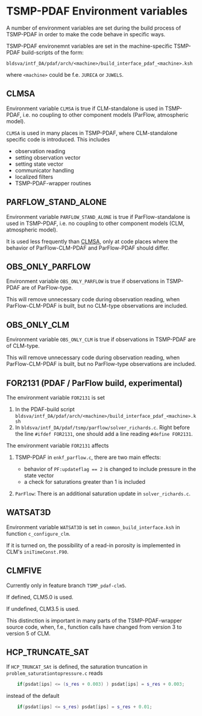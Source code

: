 # TSMP-PDAF Environment variables #

A number of environment variables are set during the build process of
TSMP-PDAF in order to make the code behave in specific ways.

TSMP-PDAF environemnt variables are set in the machine-specific
TSMP-PDAF build-scripts of the form:

```
bldsva/intf_DA/pdaf/arch/<machine>/build_interface_pdaf_<machine>.ksh
```

where `<machine>` could be f.e. `JURECA` or `JUWELS`.

## CLMSA ##

Environment variable `CLMSA` is true if CLM-standalone is used in
TSMP-PDAF, i.e. no coupling to other component models (ParFlow,
atmospheric model).

`CLMSA` is used in many places in TSMP-PDAF, where CLM-standalone
specific code is introduced. This includes
- observation reading
- setting observation vector
- setting state vector
- communicator handling
- localized filters
- TSMP-PDAF-wrapper routines

## PARFLOW_STAND_ALONE ##

Environment variable `PARFLOW_STAND_ALONE` is true if
ParFlow-standalone is used in TSMP-PDAF, i.e. no coupling to other
component models (CLM, atmospheric model).

It is used less frequently than [CLMSA](#clmsa), only at code places
where the behavior of ParFlow-CLM-PDAF and ParFlow-PDAF should differ.

## OBS_ONLY_PARFLOW ##

Environment variable `OBS_ONLY_PARFLOW` is true if observations in
TSMP-PDAF are of ParFlow-type.

This will remove unnecessary code during observation reading, when
ParFlow-CLM-PDAF is built, but no CLM-type observations are included.

## OBS_ONLY_CLM ##

Environment variable `OBS_ONLY_CLM` is true if observations in
TSMP-PDAF are of CLM-type.

This will remove unnecessary code during observation reading, when
ParFlow-CLM-PDAF is built, but no ParFlow-type observations are
included.

## FOR2131 (PDAF / ParFlow build, experimental) ##

The environment variable `FOR2131` is set

1. In the PDAF-build script
   `bldsva/intf_DA/pdaf/arch/<machine>/build_interface_pdaf_<machine>.ksh`
2. In `bldsva/intf_DA/pdaf/tsmp/parflow/solver_richards.c`. Right
   before the line `#ifdef FOR2131`, one should add a line reading
   `#define FOR2131`.

The environment variable `FOR2131` affects

1. TSMP-PDAF in `enkf_parflow.c`, there are two main effects:
   - behavior of `PF:updateflag == 2` is changed to include pressure in
     the state vector
   - a check for saturations greater than 1 is included

2. `ParFlow`: There is an additional saturation update in
   `solver_richards.c`.

## WATSAT3D ##

Environment variable `WATSAT3D` is set in `common_build_interface.ksh`
in function `c_configure_clm`.

If it is turned on, the possibility of a read-in porosity is
implemented in CLM's `iniTimeConst.F90`.

## CLMFIVE ##

Currently only in feature branch `TSMP_pdaf-clm5`.

If defined, CLM5.0 is used.

If undefined, CLM3.5 is used.

This distinction is important in many parts of the TSMP-PDAF-wrapper
source code, when, f.e., function calls have changed from version 3 to
version 5 of CLM.

## HCP_TRUNCATE_SAT ##

If `HCP_TRUNCAT_SAt` is defined, the saturation truncation in
`problem_saturationtopressure.c` reads

``` c++
	if(psdat[ips] <= (s_res + 0.003) ) psdat[ips] = s_res + 0.003;
```

instead of the default

``` c++
	if(psdat[ips] <= s_res) psdat[ips] = s_res + 0.01;
```
